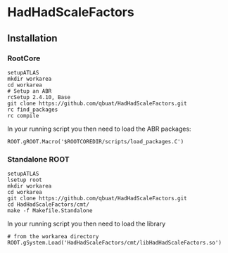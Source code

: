 # HadHadScaleFactors
## Installation
### RootCore
```
setupATLAS
mkdir workarea
cd workarea
# Setup an ABR
rcSetup 2.4.10, Base 
git clone https://github.com/qbuat/HadHadScaleFactors.git
rc find_packages
rc compile
```
In your running script you then need to load the ABR packages:

```
ROOT.gROOT.Macro('$ROOTCOREDIR/scripts/load_packages.C')
```


### Standalone ROOT
```
setupATLAS
lsetup root
mkdir workarea
cd workarea
git clone https://github.com/qbuat/HadHadScaleFactors.git
cd HadHadScaleFactors/cmt/
make -f Makefile.Standalone
```
In your running script you then need to load the library
```
# from the workarea directory
ROOT.gSystem.Load('HadHadScaleFactors/cmt/libHadHadScaleFactors.so')
```